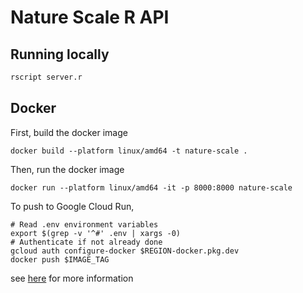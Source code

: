 # Nature Scale R API

## Running locally

```sh
rscript server.r
```

## Docker

First, build the docker image

```
docker build --platform linux/amd64 -t nature-scale .
```

Then, run the docker image

```
docker run --platform linux/amd64 -it -p 8000:8000 nature-scale
```

To push to Google Cloud Run,

```
# Read .env environment variables
export $(grep -v '^#' .env | xargs -0)
# Authenticate if not already done
gcloud auth configure-docker $REGION-docker.pkg.dev
docker push $IMAGE_TAG
```

see [here](https://medium.com/@taylorhughes/how-to-deploy-an-existing-docker-container-project-to-google-cloud-run-with-the-minimum-amount-of-daca0b5978d8) for more information
